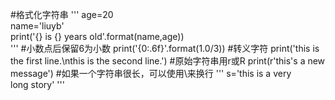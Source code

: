 #格式化字符串
'''
age=20                                          
name='liuyb'                                       
print('{} is {} years old'.format(name,age))  
'''
#小数点后保留6为小数
print('{0:.6f}'.format(1.0/3))
#转义字符
print('this is the first line.\nthis is the second line.') 
#原始字符串用r或R
print(r'this's a new message')
#如果一个字符串很长，可以使用\来换行
'''
s='this is a very \
long story'
'''
